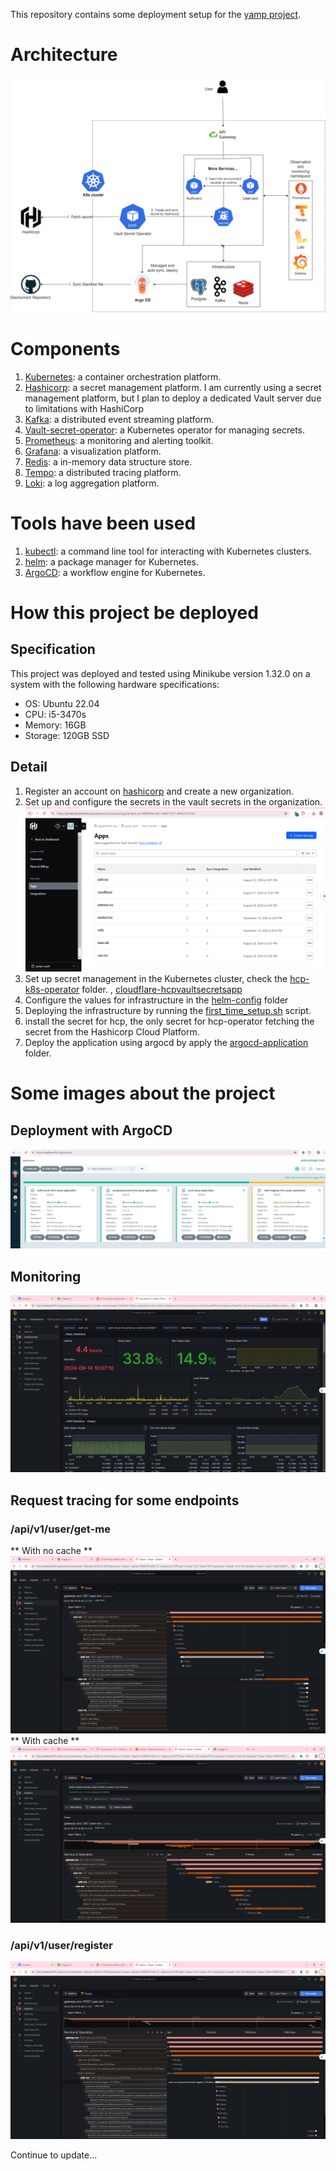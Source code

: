 This repository contains some deployment setup for
the [yamp project](https://github.com/ngodat0103/yamp.git).

# Architecture
![architecture](docs/architecture.png)

# Components
1. [Kubernetes](https://kubernetes.io/docs/concepts/overview/): a container orchestration platform.
2. [Hashicorp](https://developer.hashicorp.com/hcp/docs/vault-secrets): a secret management platform. 
I am currently using a secret management platform, but I plan to deploy a dedicated Vault server due to limitations with HashiCorp
3. [Kafka](https://kafka.apache.org/): a distributed event streaming platform.
4. [Vault-secret-operator](https://developer.hashicorp.com/vault/tutorials/kubernetes/vault-secrets-operator): a Kubernetes operator for managing secrets. 
4. [Prometheus](https://prometheus.io/): a monitoring and alerting toolkit.
5. [Grafana](https://grafana.com/): a visualization platform.
6. [Redis](https://redis.io/): a in-memory data structure store.
7. [Tempo](https://grafana.com/oss/tempo/): a distributed tracing platform.
8. [Loki](https://grafana.com/oss/loki/): a log aggregation platform.

# Tools have been used
1. [kubectl](https://kubernetes.io/docs/reference/kubectl/overview/): a command line tool for interacting with Kubernetes clusters.
2. [helm](https://helm.sh/): a package manager for Kubernetes.
3. [ArgoCD](https://argoproj.github.io/argo/): a workflow engine for Kubernetes.
# How this project be deployed
## Specification
This project was deployed and tested using Minikube version 1.32.0 on a system with the following hardware specifications:
- OS: Ubuntu 22.04 
- CPU: i5-3470s
- Memory: 16GB
- Storage: 120GB SSD 
## Detail 
1. Register an account on [hashicorp](https://app.terraform.io/signup/account) and create a new organization.
2. Set up and configure the secrets in the vault secrets in the organization.
![hashicorp-secret](docs/hashicorp-secret.png)
3. Set up secret management in the Kubernetes cluster, check the [hcp-k8s-operator](charts/templates/hcp-k8s-operator) folder.
, [cloudflare-hcpvaultsecretsapp](charts/templates/hcp-k8s-operator/hcpvaultsecretsapp/cloudflared-hcpvaultsecretsapp.yaml)
4. Configure the values for infrastructure in the [helm-config](./infra/helm-config) folder
5. Deploying the infrastructure by running the [first_time_setup.sh](./infra/first_time_setup.sh) script. 
6. install the secret for hcp, the only secret for hcp-operator fetching the secret from the Hashicorp Cloud Platform.
7. Deploy the application using argocd by apply the [argocd-application](argocd/prod) folder.
# Some images about the project
## Deployment with ArgoCD
![argocd](docs/argocd.png)
## Monitoring
![application](docs/application-monitoring.png)
## Request tracing for some endpoints
### /api/v1/user/get-me
** With no cache **
![get-me.png](docs/get-me-with-no-cache.png)
** With cache **
![get-me-cache.png](docs/get-me-with-cache.png)
### /api/v1/user/register
![register.png](docs/register.png)


Continue to update...
```



